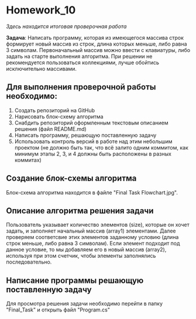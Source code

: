 # Homework_10
_Здесь находится итоговая проверочная работа_


**Задача**: Написать программу, которая из имеющегося массива строк формирует новый массив из строк, длина которых меньше, либо равна 3 символам. Первоначальный массив можно ввести с клавиатуры, либо задать на старте выполнения алгоритма. При решении не рекомендуется пользоваться коллекциями, лучше обойтись исключительно массивами.

## Для выполнения проверочной работы необходимо:

1. Создать репозиторий на GitHub
2. Нарисовать блок-схему алгоритма
3. Снабдить репозиторий оформленным текстовым описанием решения (файл README.md)
4. Написать программу, решающую поставленную задачу
5. Использовать контроль версий в работе над этим небольшим проектом (не должно быть так, что всё залито одним коммитом, как минимум этапы 2, 3, и 4 должны быть расположены в разных коммитах)

## Создание блок-схемы алгоритма

Блок-схема алгоритма находится в файле "Final Task Flowchart.jpg".

## Описание алгоритма решения задачи

Пользователь указывает количество элементов (size), которые он хочет задать, и заполняет начальный массив (array1) элементами.
Далее проверяем соответсвие этих элементов заданному условию (длина строк меньше, либо равна 3 символам). Если элемент подходит под данное условие, то мы
добавляем его в новый массив (array2), используя при этом счетчик, чтобы элементы заполнялись последовательно.


## Написание программы решающую поставленную задачу

Для просмотра решения задачи необходимо перейти в папку "Final_Task" и открыть файл "Program.cs"